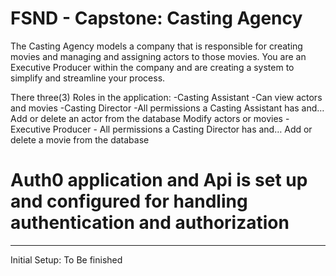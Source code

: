 # FSND - Capstone: Casting Agency

The Casting Agency models a company that is responsible for creating movies and managing and assigning actors to those movies. 
You are an Executive Producer within the company and are creating a system to simplify and streamline your process.

There three(3) Roles in the application: 
    -Casting Assistant
        -Can view actors and movies
    -Casting Director
        -All permissions a Casting Assistant has and…
        Add or delete an actor from the database
        Modify actors or movies
    -Executive Producer
       - All permissions a Casting Director has and…
        Add or delete a movie from the database

# Auth0 application and Api is set up and configured for handling authentication and authorization 
---------------------------------------------------------------------------------------------------------------------------

Initial Setup:
    To Be finished
